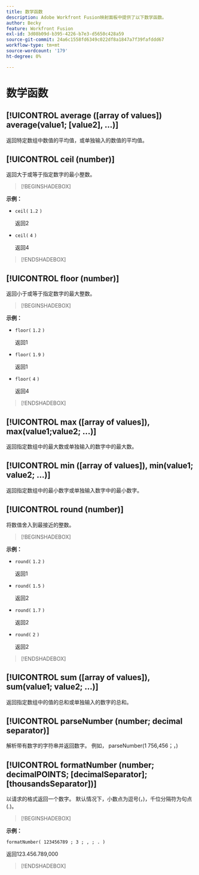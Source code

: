 ```yaml
---
title: 数学函数
description: Adobe Workfront Fusion映射面板中提供了以下数学函数。
author: Becky
feature: Workfront Fusion
exl-id: 3d08b09d-b395-4226-b7e3-d5650c428a59
source-git-commit: 24a6c1558fd6349c022df8a1847a7f39fafddd67
workflow-type: tm+mt
source-wordcount: '179'
ht-degree: 0%

---
```


# 数学函数

## [!UICONTROL average ([array of values]) average(value1; [value2], ...)]

返回特定数组中数值的平均值，或单独输入的数值的平均值。

## [!UICONTROL ceil (number)]

返回大于或等于指定数字的最小整数。

>[!BEGINSHADEBOX]

**示例：**

* `ceil(` `1.2` `)`

  返回2

* `ceil(` `4` `)`

  返回4

>[!ENDSHADEBOX]

## [!UICONTROL floor (number)]

返回小于或等于指定数字的最大整数。

>[!BEGINSHADEBOX]

**示例：**

* `floor(` `1.2` `)`

  返回1

* `floor(` `1.9` `)`

  返回1

* `floor(` `4` `)`

  返回4

>[!ENDSHADEBOX]

## [!UICONTROL max ([array of values]), max(value1;value2; ...)]

返回指定数组中的最大数或单独输入的数字中的最大数。

## [!UICONTROL min ([array of values]), min(value1; value2; ...)]

返回指定数组中的最小数字或单独输入数字中的最小数字。

## [!UICONTROL round (number)]

将数值舍入到最接近的整数。

>[!BEGINSHADEBOX]

**示例：**

* `round(` `1.2` `)`

  返回1

* `round(` `1.5` `)`

  返回2

* `round(` `1.7` `)`

  返回2

* `round(` `2` `)`

  返回2

>[!ENDSHADEBOX]

## [!UICONTROL sum ([array of values]), sum(value1; value2; ...)]

返回指定数组中的值的总和或单独输入的数字的总和。

## [!UICONTROL parseNumber (number; decimal separator)]

解析带有数字的字符串并返回数字。 例如， parseNumber(1 756,456；，)

## [!UICONTROL formatNumber (number; decimalPOINTS; [decimalSeparator]; [thousandsSeparator])]

以请求的格式返回一个数字。 默认情况下，小数点为逗号(，)，千位分隔符为句点(.)。

>[!BEGINSHADEBOX]

**示例：**

`formatNumber( 123456789 ; 3 ; , ; . )`

返回123.456.789,000

>[!ENDSHADEBOX]
